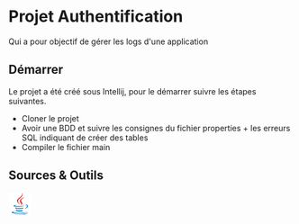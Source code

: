 # Projet Authentification

Qui a pour objectif de gérer les logs d'une application

## Démarrer

Le projet a été créé sous Intellij, pour le démarrer suivre les étapes suivantes.

- Cloner le projet
- Avoir une BDD et suivre les consignes du fichier properties + les erreurs SQL indiquant de créer des tables
- Compiler le fichier main

## Sources & Outils

<a href="https://www.java.com" target="_blank" rel="noreferrer"> <img src="https://raw.githubusercontent.com/devicons/devicon/master/icons/java/java-original.svg" alt="java" width="40" height="40"/> </a>
